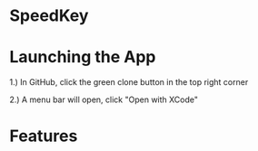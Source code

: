 # SpeedKey




# Launching the App
1.) In GitHub, click the green clone button in the top right corner

2.) A menu bar will open, click "Open with XCode"






# Features

